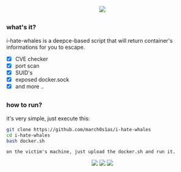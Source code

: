 <p align="center">
  <img src="https://user-images.githubusercontent.com/44043159/128644918-52e13b5c-e755-4972-8ecc-ac1a4ab047c7.png">
</p>

##


### what's it?
i-hate-whales is a deepce-based script that will return container's informations for you to escape.

- [X] CVE checker
- [X] port scan
- [X] SUID's
- [X] exposed docker.sock
- [X] and more ..

##
### how to run?
it's very simple, just execute this:
```bash
git clone https://github.com/march0s1as/i-hate-whales
cd i-hate-whales
bash docker.sh
```
    on the victim's machine, just upload the docker.sh and run it.
    
<p align="center">  
  <img src="https://user-images.githubusercontent.com/44043159/130071286-d6c131bb-55fb-4279-b292-73f1e5f956f1.png">
  <img src="https://user-images.githubusercontent.com/44043159/130071842-055ce900-311a-4d35-a461-9d7c28ec61e0.png">
  <img src="https://user-images.githubusercontent.com/44043159/130071693-6a2eece5-feb4-4203-98d6-c32cca19f7e9.png">
</p>

